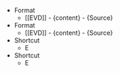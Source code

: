 - Format
    - [[EVD]] - {content} - {Source}
- Format
    - [[EVD]] - {content} - {Source}
- Shortcut
    - E
- Shortcut
    - E
